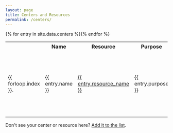 ```yaml
---
layout: page
title: Centers and Resources
permalink: /centers/
---
```



<table id="t01">
  <tr>
    <th></th>
    <th>Name</th>
    <th>Resource</th> 
    <th>Purpose</th>
    <th>Map</th>
    <th>Metrics</th>
  </tr>
{% for entry in site.data.centers %}<tr>
    <td>{{ forloop.index }}.</td>
    <td>{{ entry.name }}</td>
    <td><a href='{{ entry.external_url }}'>{{ entry.resource_name }}</a></td> 
    <td>{{ entry.purpose }}</td>
    <td><a href="{{ site.baseurl }}/map/?q={{ entry.id }}">View</a></td>
    <td>{% if entry.size_nodes != "" %}Nodes:{{ entry.size_nodes }}{% endif %} {% if entry.size_cores != "" %}Cores:{{ entry.size_cores }}{% endif %}</td>
</tr>{% endfor %}
</table>

Don't see your center or resource here? [Add it to the list](https://www.github.com/hpsee/top).
